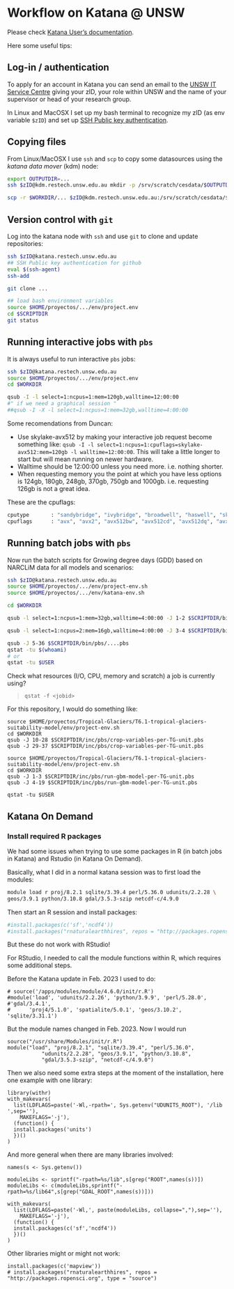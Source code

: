 # Workflow on Katana @ UNSW

Please check [Katana User’s documentation](https://unsw-restech.github.io/index.html).

Here some useful tips:

## Log-in / authentication

To apply for an account in Katana you can send an email to the [UNSW IT Service Centre](mailto:ITServiceCentre@unsw.edu.au) giving your zID, your role within UNSW and the name of your supervisor or head of your research group.

In Linux and MacOSX I set up my bash terminal to recognize my zID (as env variable `$zID`) and set up [SSH Public key authentication](https://www.ssh.com/ssh/public-key-authentication).

## Copying files

From Linux/MacOSX I use `ssh` and `scp` to copy some datasources using the *katana data mover* (kdm) node:

```sh
export OUTPUTDIR=...
ssh $zID@kdm.restech.unsw.edu.au mkdir -p /srv/scratch/cesdata/$OUTPUTDIR

scp -r $WORKDIR/... $zID@kdm.restech.unsw.edu.au:/srv/scratch/cesdata/$OUTPUTDIR
```

## Version control with `git`

Log into the katana node with `ssh` and use `git` to clone and update repositories:

```sh
ssh $zID@katana.restech.unsw.edu.au
## SSH Public key authentication for github
eval $(ssh-agent)
ssh-add

git clone ...

## load bash environment variables
source $HOME/proyectos/.../env/project.env
cd $SCRIPTDIR
git status
```

## Running interactive jobs with `pbs`

It is always useful to run interactive `pbs` jobs:

```sh
ssh $zID@katana.restech.unsw.edu.au
source $HOME/proyectos/.../env/project.env
cd $WORKDIR

qsub -I -l select=1:ncpus=1:mem=120gb,walltime=12:00:00
#" if we need a graphical session "
##qsub -I -X -l select=1:ncpus=1:mem=32gb,walltime=4:00:00

```


Some recomendations from Duncan:

* Use skylake-avx512 by making your interactive job request become something like: `qsub -I -l select=1:ncpus=1:cpuflags=skylake-avx512:mem=120gb -l walltime=12:00:00`. This will take a little longer to start but will mean running on newer hardware.
* Walltime should be 12:00:00 unless you need more. i.e. nothing shorter.
* When requesting memory you the point at which you have less options is 124gb, 180gb, 248gb, 370gb, 750gb and 1000gb. i.e. requesting 126gb is not a great idea.

These are the cpuflags:
```sh
cputype       : "sandybridge", "ivybridge", "broadwell", "haswell", "skylake-avx512"
cpuflags      : "avx", "avx2", "avx512bw", "avx512cd", "avx512dq", "avx512f", "avx512vl", "avx512vnni", "avx512_vnni"
```

## Running batch jobs with `pbs`

Now run the batch scripts for Growing degree days (GDD) based on NARCLiM data for all models and scenarios:

```sh
ssh $zID@katana.restech.unsw.edu.au
source $HOME/proyectos/.../env/project-env.sh
source $HOME/proyectos/.../env/katana-env.sh

cd $WORKDIR

qsub -l select=1:ncpus=1:mem=32gb,walltime=4:00:00 -J 1-2 $SCRIPTDIR/bin/pbs/....pbs

qsub -l select=1:ncpus=2:mem=16gb,walltime=4:00:00 -J 3-4 $SCRIPTDIR/bin/pbs/....pbs

qsub -J 5-36 $SCRIPTDIR/bin/pbs/....pbs
qstat -tu $(whoami)
# or 
qstat -tu $USER

```

Check what resources (I/O, CPU, memory and scratch) a job is currently using?
> `qstat -f <jobid>`

For this repository, I would do something like:

```{bash}
source $HOME/proyectos/Tropical-Glaciers/T6.1-tropical-glaciers-suitability-model/env/project-env.sh
cd $WORKDIR
qsub -J 10-28 $SCRIPTDIR/inc/pbs/crop-variables-per-TG-unit.pbs
qsub -J 29-37 $SCRIPTDIR/inc/pbs/crop-variables-per-TG-unit.pbs
```


```{bash}
source $HOME/proyectos/Tropical-Glaciers/T6.1-tropical-glaciers-suitability-model/env/project-env.sh
cd $WORKDIR
qsub -J 1-3 $SCRIPTDIR/inc/pbs/run-gbm-model-per-TG-unit.pbs
qsub -J 4-19 $SCRIPTDIR/inc/pbs/run-gbm-model-per-TG-unit.pbs

qstat -tu $USER
```


## Katana On Demand

### Install required R packages 

We had some issues when trying to use some packages in R (in batch jobs in Katana) and Rstudio (in Katana On Demand).

Basically, what I did in a normal katana session was to first load the modules:


```sh
module load r proj/8.2.1 sqlite/3.39.4 perl/5.36.0 udunits/2.2.28 \
geos/3.9.1 python/3.10.8 gdal/3.5.3-szip netcdf-c/4.9.0
```
Then start an R session and install packages:

```R
#install.packages(c('sf','ncdf4'))
#install.packages("rnaturalearthhires", repos = "http://packages.ropensci.org", type = "source")
```
But these do not work with RStudio!

For RStudio, I needed to call the module functions within R, which requires some additional steps.

Before the Katana update in Feb. 2023 I used to do:

```{r}
# source('/apps/modules/module/4.6.0/init/r.R')
#module('load', 'udunits/2.2.26', 'python/3.9.9', 'perl/5.28.0',
#'gdal/3.4.1',
#      'proj4/5.1.0', 'spatialite/5.0.1', 'geos/3.10.2', 'sqlite/3.31.1')
```

But the module names changed in Feb. 2023. Now I would run

```{r}
source("/usr/share/Modules/init/r.R")
module("load", "proj/8.2.1", "sqlite/3.39.4", "perl/5.36.0",
	       "udunits/2.2.28", "geos/3.9.1", "python/3.10.8",
	       "gdal/3.5.3-szip", "netcdf-c/4.9.0")
```

Then we also need some extra steps at the moment of the installation, here one example with one library:

```{r}
library(withr)
with_makevars(
  list(LDFLAGS=paste('-Wl,-rpath=', Sys.getenv("UDUNITS_ROOT"), '/lib ',sep=''), 
    MAKEFLAGS='-j'),
  (function() {
  install.packages('units')
  })()
)
```

And more general when there are many libraries involved:

```{r}
names(s <- Sys.getenv()) 

moduleLibs <- sprintf("-rpath=%s/lib",s[grep("ROOT",names(s))])
moduleLibs <- c(moduleLibs,sprintf("-rpath=%s/lib64",s[grep("GDAL_ROOT",names(s))]))

with_makevars(
  list(LDFLAGS=paste('-Wl,', paste(moduleLibs, collapse=","),sep=''), 
    MAKEFLAGS='-j'),
  (function() {
  install.packages(c('sf','ncdf4'))
  })()
)

```

Other libraries might or might not work:

```{r}
install.packages(c('mapview'))
# install.packages("rnaturalearthhires", repos = "http://packages.ropensci.org", type = "source")
```



